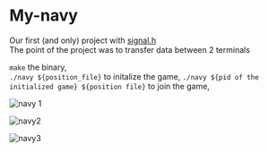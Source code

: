 # My-navy
Our first (and only) project with [signal.h](https://en.wikipedia.org/wiki/C_signal_handling)   
The point of the project was to transfer data between 2 terminals   
    
```make``` the binary,   
```./navy ${position_file}``` to initalize the game,
```./navy ${pid of the initialized game} ${position file}``` to join the game,

![navy 1](https://user-images.githubusercontent.com/114570075/217926991-67e0b9e2-377a-4527-b383-d21506852ec9.png)   
    
![navy2](https://user-images.githubusercontent.com/114570075/217927001-73b3deca-d69d-40be-80d4-6b05680b3200.png)    
    
![navy3](https://user-images.githubusercontent.com/114570075/217927012-9e9c627e-0478-435f-b226-8587d7826e0c.png)    
